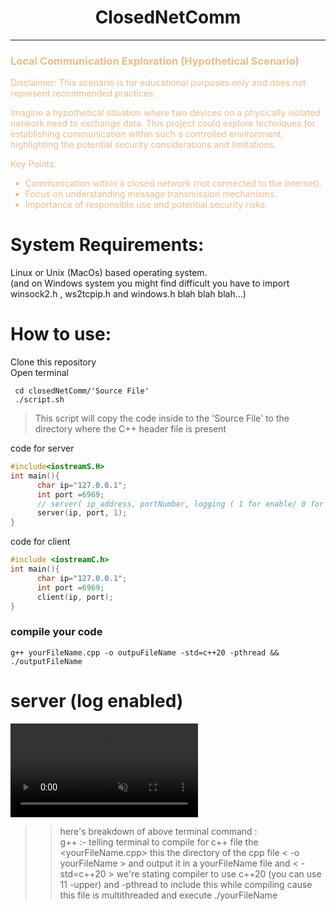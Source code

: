<div style="text-align: center;">

[//]: # (\TODO ADD IMAGE HERE )

# ClosedNetComm

</div>

---

<div style="color:#EDBB89;">
<h3>Local Communication Exploration (Hypothetical Scenario)</h3>

Disclaimer: This scenario is for educational purposes only and does not represent recommended practices.

Imagine a hypothetical situation where two devices on a physically isolated network need to exchange data. This project could explore techniques for establishing communication within such a controlled environment, highlighting the potential security considerations and limitations.

Key Points:

* Communication within a closed network (not connected to the internet).
* Focus on understanding message transmission mechanisms.
* Importance of responsible use and potential security risks.
</div>

# <div id="System-Requirements">System Requirements:</div>
Linux or Unix (MacOs) based operating system.<br>
(and on Windows system you might find difficult you have to import winsock2.h , ws2tcpip.h and windows.h blah blah blah...)<br>

# <div id ="How-to-use">How to use:</div>
Clone this repository<br>
Open terminal

```terminal  
 cd closedNetComm/'Source File'
 ./script.sh
````
> This script will copy the code inside to the 'Source File' to the directory where the C++ header file  is present 


code for server 
```c++
#include<iostreamS.H>
int main(){
      char ip="127.0.0.1";
      int port =6969;
      // server( ip_address, portNumber, logging ( 1 for enable/ 0 for disable)
      server(ip, port, 1);  
}
```

code for client

```c++
#include <iostreamC.h>
int main(){
      char ip="127.0.0.1";
      int port =6969;
      client(ip, port);
}
```

### compile your code
```Terminal
g++ yourFileName.cpp -o outpuFileName -std=c++20 -pthread && ./outputFileName
```

# server (log enabled)

<video autoplay loop muted playsinline>
 <source src="https://github.com/Harsh69k/ClosedNetComm/assets/80211435/46e97db0-d547-476f-b154-5f6a6b2cec4b" type="video/mp4">
</video>


[//]: # (\TODO video of the serer and client running)

>> here's breakdown of above terminal command : <br>
> g++ :- telling terminal to compile for c++ file  the <yourFileName.cpp> this the directory of the cpp  file < -o yourFileName > and output it in a yourFileName file and  < -std=c++20 > we're stating compiler to use c++20 (you can use 11 -upper) and -pthread to include this while compiling cause this file is multithreaded  and  execute ./yourFileName 


